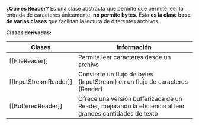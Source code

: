 __¿Qué es Reader?__
Es una clase abstracta que permite que permite leer la entrada de caracteres únicamente, __no permite bytes__. Esta __es la clase base de varias clases__ que facilitan la lectura de diferentes archivos.

__Clases derivadas:__

| Clases            | Información                                                                                              |
| ----------------- | -------------------------------------------------------------------------------------------------------- |
| [[FileReader]]    | Permite leer caracteres desde un archivo                                                                 |
| [[InputStreamReader]] | Convierte un flujo de bytes (InputStream) en un flujo de caracteres (Reader)                             |
| [[BufferedReader]]    | Ofrece una versión bufferizada de un Reader, mejorando la eficiencia al leer grandes cantidades de texto |

